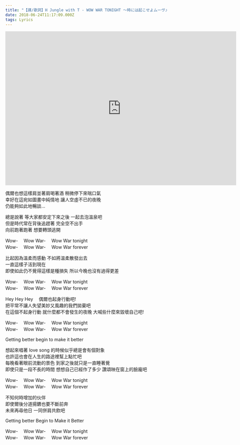 ```yaml
---
title: "【譯/歌詞】H Jungle with T - WOW WAR TONIGHT 〜時には起こせよムーヴメント"
date: 2018-06-24T11:17:09.000Z
tags: Lyrics
---
```


<iframe width="720" height="480" src="https://www.youtube.com/embed/m4hmlvvnSeM" frameborder="0" allow="accelerometer; autoplay; clipboard-write; encrypted-media; gyroscope; picture-in-picture" allowfullscreen></iframe>

偶爾也想這樣肩並著肩喝著酒 稍微停下來喘口氣
<br>幸好在這宛如圖畫中純情地 讓人空虛不已的夜晚
<br>仍能夠如此地暢談…

總是說著 等大家都安定下來之後 一起去泡溫泉吧
<br>但是時代常在背後追趕著 完全空不出手
<br>向前跑著跑著 想要轉頭逃開

Wow-　 Wow War-　 Wow War tonight
<br>Wow-　 Wow War-　 Wow War forever

比起因為溫柔而感動 不如將溫柔散發出去
<br>一直這樣子活到現在
<br>即使如此仍不覺得這樣是種損失 所以今晚也沒有過得更差

Wow-　 Wow War-　 Wow War tonight
<br>Wow-　 Wow War-　 Wow War forever

Hey Hey Hey 　偶爾也起身行動吧!
<br>把平常不讓人失望美妙又風趣的我們拋棄吧
<br>在這個不起身行動 就什麼都不會發生的夜晚 大喊些什麼來毀壞自己吧!

Wow-　 Wow War-　 Wow War tonight
<br>Wow-　 Wow War-　 Wow War forever

Getting better begin to make it better

想起來唱著 love song 的時候似乎總是會有個對象
<br>也許這也會在人生的路途裡幫上點忙吧
<br>每晚看著眼前流動的景色 到家之後就只是一直睡著覺
<br>即使只是一段不長的時間 想想自己已經作了多少 讚頌映在窗上的臉龐吧

Wow-　 Wow War-　 Wow War tonight
<br>Wow-　 Wow War-　 Wow War forever

不知何時增加的伙伴
<br>即使爾後分道揚鑣也要不斷前奔
<br>未來再尋他日 一同併肩共飲吧

Getting better Begin to Make it Better

Wow-　 Wow War-　 Wow War tonight
<br>Wow-　 Wow War-　 Wow War forever
